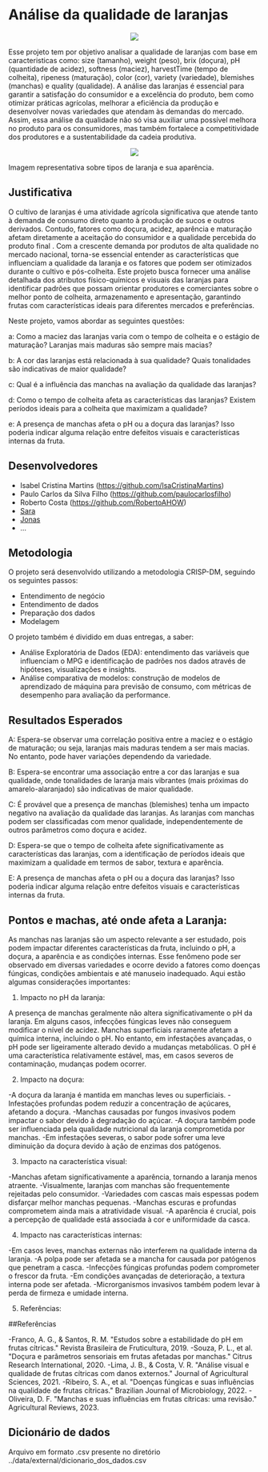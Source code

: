 # Análise da qualidade de laranjas

<p align="center">
  <img src="https://opopular.com.br/image/policy%3A1.3056345%3A1691819402%2Fimage.jpg%3F%26f%3D3x2" alt=" " />
</p>

Esse projeto tem por objetivo analisar a qualidade de laranjas com base em caracteristicas como: size (tamanho), weight (peso), brix (doçura), pH (quantidade de acidez), softness (maciez), harvestTime (tempo de colheita), ripeness (maturação), color (cor), variety (variedade), blemishes (manchas) e quality (qualidade). A análise das laranjas é essencial para garantir a satisfação do consumidor e a excelência do produto, bem como otimizar práticas agrícolas, melhorar a eficiência da produção e desenvolver novas variedades que atendam às demandas do mercado. Assim, essa análise da qualidade não só visa auxiliar uma possível melhora no produto para os consumidores, mas também fortalece a competitividade dos produtores e a sustentabilidade da cadeia produtiva.

<p align="center">
  <img src="http://www.brasilcult.pro.br/frutas/imagens/laranja02.jpg" alt=" " />
</p>

Imagem representativa sobre tipos de laranja e sua aparência.

## Justificativa

O cultivo de laranjas é uma atividade agrícola significativa que atende tanto à demanda de consumo direto quanto à produção de sucos e outros derivados. Contudo, fatores como doçura, acidez, aparência e maturação afetam diretamente a aceitação do consumidor e a qualidade percebida do produto final . Com a crescente demanda por produtos de alta qualidade no mercado nacional, torna-se essencial entender as características que influenciam a qualidade da laranja e os fatores que podem ser otimizados durante o cultivo e pós-colheita. Este projeto busca fornecer uma análise detalhada dos atributos físico-químicos e visuais das laranjas para identificar padrões que possam orientar produtores e comerciantes sobre o melhor ponto de colheita, armazenamento e apresentação, garantindo frutas com características ideais para diferentes mercados e preferências.

Neste projeto, vamos abordar as seguintes questões:

<div align=" ">
a: Como a maciez das laranjas varia com o tempo de colheita e o estágio de maturação? Laranjas mais maduras são sempre mais macias?

b: A cor das laranjas está relacionada à sua qualidade? Quais tonalidades são indicativas de maior qualidade?

c: Qual é a influência das manchas na avaliação da qualidade das laranjas?

d: Como o tempo de colheita afeta as características das laranjas? Existem períodos ideais para a colheita que maximizam a qualidade?

e: A presença de manchas afeta o pH ou a doçura das laranjas? Isso poderia indicar alguma relação entre defeitos visuais e características internas da fruta.

</div>

## Desenvolvedores

- Isabel Cristina Martins (https://github.com/IsaCristinaMartins)
- Paulo Carlos da Silva Filho (https://github.com/paulocarlosfilho)
- Roberto Costa (https://github.com/RobertoAHOW)
- [Sara](url-do-github-do-desenvolvedor-#3)
- [Jonas](url-do-github-do-desenvolvedor-#4)
- ...

## Metodologia

O projeto será desenvolvido utilizando a metodologia CRISP-DM, seguindo os seguintes passos:

<div align = " ">

- Entendimento de negócio
- Entendimento de dados
- Preparação dos dados
- Modelagem

</div>

O projeto também é dividido em duas entregas, a saber:

<div align = " ">

- Análise Exploratória de Dados (EDA): entendimento das variáveis que influenciam o MPG e identificação de padrões nos dados através de hipóteses, visualizações e insights.
- Análise comparativa de modelos: construção de modelos de aprendizado de máquina para previsão de consumo, com métricas de desempenho para avaliação da performance.

</div>

## Resultados Esperados

A: Espera-se observar uma correlação positiva entre a maciez e o estágio de maturação; ou seja, laranjas mais maduras tendem a ser mais macias. No entanto, pode haver variações dependendo da variedade.

B: Espera-se encontrar uma associação entre a cor das laranjas e sua qualidade, onde tonalidades de laranja mais vibrantes (mais próximas do amarelo-alaranjado) são indicativas de maior qualidade.

C: É provável que a presença de manchas (blemishes) tenha um impacto negativo na avaliação da qualidade das laranjas. As laranjas com manchas podem ser classificadas com menor qualidade, independentemente de outros parâmetros como doçura e acidez.

D: Espera-se que o tempo de colheita afete significativamente as características das laranjas, com a identificação de períodos ideais que maximizam a qualidade em termos de sabor, textura e aparência.

E: A presença de manchas afeta o pH ou a doçura das laranjas? Isso poderia indicar alguma relação entre defeitos visuais e características internas da fruta.

## Pontos e machas, até onde afeta a Laranja:

As manchas nas laranjas são um aspecto relevante a ser estudado, pois podem impactar diferentes características da fruta, incluindo o pH, a doçura, a aparência e as condições internas. Esse fenômeno pode ser observado em diversas variedades e ocorre devido a fatores como doenças fúngicas, condições ambientais e até manuseio inadequado. Aqui estão algumas considerações importantes:

1. Impacto no pH da laranja:

A presença de manchas geralmente não altera significativamente o pH da laranja.
Em alguns casos, infecções fúngicas leves não conseguem modificar o nível de acidez.
Manchas superficiais raramente afetam a química interna, incluindo o pH.
No entanto, em infestações avançadas, o pH pode ser ligeiramente alterado devido a mudanças metabólicas.
O pH é uma característica relativamente estável, mas, em casos severos de contaminação, mudanças podem ocorrer.

2. Impacto na doçura:

-A doçura da laranja é mantida em manchas leves ou superficiais.
-Infestações profundas podem reduzir a concentração de açúcares, afetando a doçura.
-Manchas causadas por fungos invasivos podem impactar o sabor devido à degradação do açúcar.
-A doçura também pode ser influenciada pela qualidade nutricional da laranja comprometida por manchas.
-Em infestações severas, o sabor pode sofrer uma leve diminuição da doçura devido à ação de enzimas dos patógenos.

3. Impacto na característica visual:

-Manchas afetam significativamente a aparência, tornando a laranja menos atraente.
-Visualmente, laranjas com manchas são frequentemente rejeitadas pelo consumidor.
-Variedades com cascas mais espessas podem disfarçar melhor manchas pequenas.
-Manchas escuras e profundas comprometem ainda mais a atratividade visual.
-A aparência é crucial, pois a percepção de qualidade está associada à cor e uniformidade da casca.

4. Impacto nas características internas:

-Em casos leves, manchas externas não interferem na qualidade interna da laranja.
-A polpa pode ser afetada se a mancha for causada por patógenos que penetram a casca.
-Infecções fúngicas profundas podem comprometer o frescor da fruta.
-Em condições avançadas de deterioração, a textura interna pode ser afetada.
-Microrganismos invasivos também podem levar à perda de firmeza e umidade interna.

5. Referências:

##Referências

-Franco, A. G., & Santos, R. M. "Estudos sobre a estabilidade do pH em frutas cítricas." Revista Brasileira de Fruticultura, 2019.
-Souza, P. L., et al. "Doçura e parâmetros sensoriais em frutas afetadas por manchas." Citrus Research International, 2020.
-Lima, J. B., & Costa, V. R. "Análise visual e qualidade de frutas cítricas com danos externos." Journal of Agricultural Sciences, 2021.
-Ribeiro, S. A., et al. "Doenças fúngicas e suas influências na qualidade de frutas cítricas." Brazilian Journal of Microbiology, 2022.
-Oliveira, D. F. "Manchas e suas influências em frutas cítricas: uma revisão." Agricultural Reviews, 2023. 

## Dicionário de dados

Arquivo em formato .csv presente no diretório ../data/external/dicionario_dos_dados.csv
